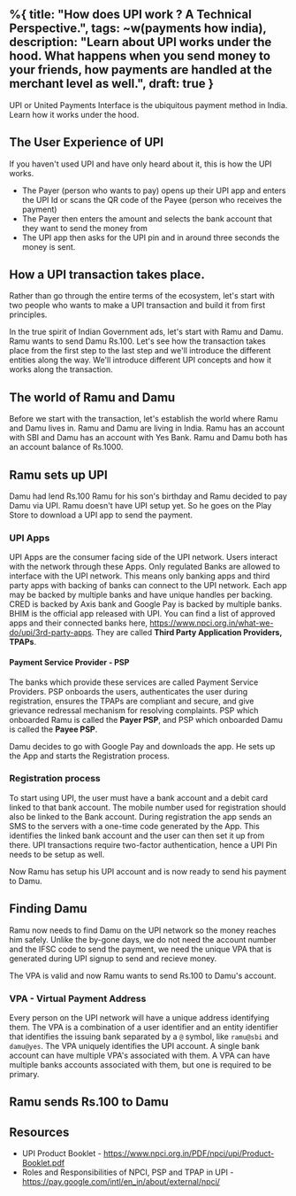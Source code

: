 %{
  title: "How does UPI work ? A Technical Perspective.",
  tags: ~w(payments how india),
  description: "Learn about UPI works under the hood. What happens when you send money to your friends, how payments are handled at the merchant level as well.",
  draft: true
}
---

UPI or United Payments Interface is the ubiquitous payment method in India. Learn how it works under the hood.

## The User Experience of UPI
If you haven't used UPI and have only heard about it, this is how the UPI works.

* The Payer (person who wants to pay) opens up their UPI app and enters the UPI Id or scans the QR code of the Payee (person who receives the payment)
* The Payer then enters the amount and selects the bank account that they want to send the money from
* The UPI app then asks for the UPI pin and in around three seconds the money is sent.


## How a UPI transaction takes place.
Rather than go through the entire terms of the ecosystem, let's start with two people who wants to make a UPI transaction and build it from first principles. 

In the true spirit of Indian Government ads, let's start with Ramu and Damu. Ramu wants to send Damu Rs.100. Let's see how the transaction takes place from the first step to the last step and we'll introduce the different entities along the way. We'll introduce different UPI concepts and how it works along the transaction.


## The world of Ramu and Damu
Before we start with the transaction, let's establish the world where Ramu and Damu lives in. Ramu and Damu are living in India. Ramu has an account with SBI and Damu has an account with Yes Bank. Ramu and Damu both has an account balance of Rs.1000.


## Ramu sets up UPI
Damu had lend Rs.100 Ramu for his son's birthday and Ramu decided to pay Damu via UPI. Ramu doesn't have UPI setup yet. So he goes on the Play Store to download a UPI app to send the payment.

### UPI Apps
UPI Apps are the consumer facing side of the UPI network. Users interact with the network through these Apps. Only regulated Banks are allowed to interface with the UPI network. This means only banking apps and third party apps with backing of banks can connect to the UPI network. Each app may be backed by multiple banks and have unique handles per backing. CRED is backed by Axis bank and Google Pay is backed by multiple banks. BHIM is the official app released with UPI. You can find a list of approved apps and their connected banks here, https://www.npci.org.in/what-we-do/upi/3rd-party-apps. They are called **Third Party Application Providers, TPAPs**.

#### Payment Service Provider - PSP
The banks which provide these services are called Payment Service Providers. PSP onboards the users, authenticates the user during registration, ensures the TPAPs are compliant and secure, and give grievance redressal mechanism for resolving complaints. PSP which onboarded Ramu is called the **Payer PSP**, and PSP which onboarded Damu is called the **Payee PSP**.

Damu decides to go with Google Pay and downloads the app. He sets up the App and starts the Registration process.

### Registration process
To start using UPI, the user must have a bank account and a debit card linked to that bank account. The mobile number used for registration should also be linked to the Bank account. During registration the app sends an SMS to the servers with a one-time code generated by the App. This identifies the linked bank account and the user can then set it up from there. UPI transactions require two-factor authentication, hence a UPI Pin needs to be setup as well.

Now Ramu has setup his UPI account and is now ready to send his payment to Damu.


## Finding Damu
Ramu now needs to find Damu on the UPI network so the money reaches him safely. Unlike the by-gone days, we do not need the account number and the IFSC code to send the payment, we need the unique VPA that is generated during UPI signup to send and recieve money.

The VPA is valid and now Ramu wants to send Rs.100 to Damu's account.

### VPA - Virtual Payment Address
Every person on the UPI network will have a unique address identifying them. The VPA is a combination of a user identifier and an entity identifier that identifies the issuing bank separated by a `@` symbol, like `ramu@sbi` and `damu@yes`. The VPA uniquely identifies the UPI account. A single bank account can have multiple VPA's associated with them. A VPA can have multiple banks accounts associated with them, but one is required to be primary.


## Ramu sends Rs.100 to Damu


## Resources
* UPI Product Booklet - https://www.npci.org.in/PDF/npci/upi/Product-Booklet.pdf
* Roles and Responsibilities of NPCI, PSP and TPAP in UPI -  https://pay.google.com/intl/en_in/about/external/npci/
